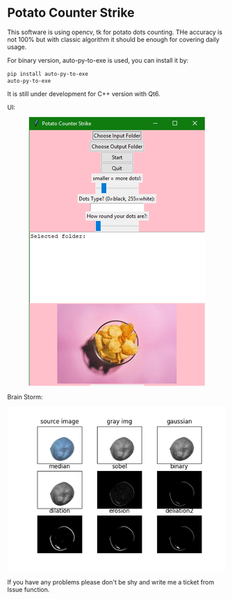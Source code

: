 # Potato Counter Strike

This software is using opencv, tk for potato dots counting. 
THe accuracy is not 100% but with classic algorithm it should be enough for covering daily usage. 

For binary version, auto-py-to-exe is used, you can install it by: 
```
pip install auto-py-to-exe
auto-py-to-exe
```
It is still under development for C++ version with Qt6. 

UI: 
<p align="center">
  <img src="potato/image.png" alt="ui">
</p>

Brain Storm: 
<p align="center">
  <img src="potato/saved.png" alt="bs">
</p>

If you have any problems please don't be shy and write me a ticket from Issue function.  
